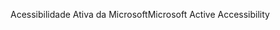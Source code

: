 <span data-ttu-id="32aa2-101">Acessibilidade Ativa da Microsoft</span><span class="sxs-lookup"><span data-stu-id="32aa2-101">Microsoft Active Accessibility</span></span>